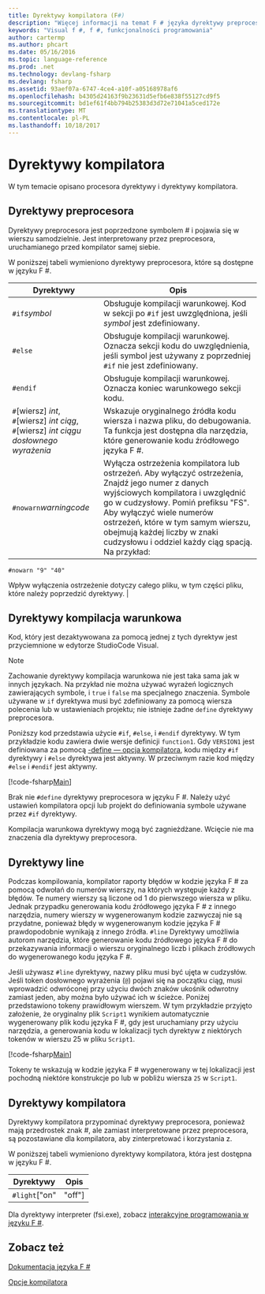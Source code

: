 ```yaml
---
title: Dyrektywy kompilatora (F#)
description: "Więcej informacji na temat F # języka dyrektywy preprocesora, dyrektywy warunkowej kompilacji, dyrektywy line i dyrektywy kompilatora."
keywords: "Visual f #, f #, funkcjonalności programowania"
author: cartermp
ms.author: phcart
ms.date: 05/16/2016
ms.topic: language-reference
ms.prod: .net
ms.technology: devlang-fsharp
ms.devlang: fsharp
ms.assetid: 93aef07a-6747-4ce4-a10f-a05168978af6
ms.openlocfilehash: b4305d24163f9b23631d5efb6e838f55127cd9f5
ms.sourcegitcommit: bd1ef61f4bb794b25383d3d72e71041a5ced172e
ms.translationtype: MT
ms.contentlocale: pl-PL
ms.lasthandoff: 10/18/2017
---
```

# <a name="compiler-directives"></a>Dyrektywy kompilatora

W tym temacie opisano procesora dyrektywy i dyrektywy kompilatora.


## <a name="preprocessor-directives"></a>Dyrektywy preprocesora
Dyrektywy preprocesora jest poprzedzone symbolem # i pojawia się w wierszu samodzielnie. Jest interpretowany przez preprocesora, uruchamianego przed kompilator samej siebie.

W poniższej tabeli wymieniono dyrektywy preprocesora, które są dostępne w języku F #.


|Dyrektywy|Opis|
|---------|-----------|
|`#if`*symbol*|Obsługuje kompilacji warunkowej. Kod w sekcji po `#if` jest uwzględniona, jeśli *symbol* jest zdefiniowany.|
|`#else`|Obsługuje kompilacji warunkowej. Oznacza sekcji kodu do uwzględnienia, jeśli symbol jest używany z poprzedniej `#if` nie jest zdefiniowany.|
|`#endif`|Obsługuje kompilacji warunkowej. Oznacza koniec warunkowego sekcji kodu.|
|`#`[wiersz] *int*,<br/>`#`[wiersz] *int* *ciąg*,<br/>`#`[wiersz] *int* *ciągu dosłownego wyrażenia*|Wskazuje oryginalnego źródła kodu wiersza i nazwa pliku, do debugowania. Ta funkcja jest dostępna dla narzędzia, które generowanie kodu źródłowego języka F #.|
|`#nowarn`*warningcode*|Wyłącza ostrzeżenia kompilatora lub ostrzeżeń. Aby wyłączyć ostrzeżenia, Znajdź jego numer z danych wyjściowych kompilatora i uwzględnić go w cudzysłowy. Pomiń prefiksu "FS". Aby wyłączyć wiele numerów ostrzeżeń, które w tym samym wierszu, obejmują każdej liczby w znaki cudzysłowu i oddziel każdy ciąg spacją. Na przykład:

`#nowarn "9" "40"`


Wpływ wyłączenia ostrzeżenie dotyczy całego pliku, w tym części pliku, które należy poprzedzić dyrektywy. |

## <a name="conditional-compilation-directives"></a>Dyrektywy kompilacja warunkowa
Kod, który jest dezaktywowana za pomocą jednej z tych dyrektyw jest przyciemnione w edytorze StudioCode Visual.


>[!NOTE] 
Zachowanie dyrektywy kompilacja warunkowa nie jest taka sama jak w innych językach. Na przykład nie można używać wyrażeń logicznych zawierających symbole, i `true` i `false` ma specjalnego znaczenia. Symbole używane w `if` dyrektywa musi być zdefiniowany za pomocą wiersza polecenia lub w ustawieniach projektu; nie istnieje żadne `define` dyrektywy preprocesora.


Poniższy kod przedstawia użycie `#if`, `#else`, i `#endif` dyrektywy. W tym przykładzie kodu zawiera dwie wersje definicji `function1`. Gdy `VERSION1` jest definiowana za pomocą [-define — opcja kompilatora](https://msdn.microsoft.com/library/434394ae-0d4a-459c-a684-bffede519a04), kodu między `#if` dyrektywy i `#else` dyrektywa jest aktywny. W przeciwnym razie kod między `#else` i `#endif` jest aktywny.

[!code-fsharp[Main](../../../samples/snippets/fsharp/lang-ref-2/snippet7301.fs)]

Brak nie `#define` dyrektywy preprocesora w języku F #. Należy użyć ustawień kompilatora opcji lub projekt do definiowania symbole używane przez `#if` dyrektywy.

Kompilacja warunkowa dyrektywy mogą być zagnieżdżane. Wcięcie nie ma znaczenia dla dyrektywy preprocesora.


## <a name="line-directives"></a>Dyrektywy line
Podczas kompilowania, kompilator raporty błędów w kodzie języka F # za pomocą odwołań do numerów wierszy, na których występuje każdy z błędów. Te numery wierszy są liczone od 1 do pierwszego wiersza w pliku. Jednak przypadku generowania kodu źródłowego języka F # z innego narzędzia, numery wierszy w wygenerowanym kodzie zazwyczaj nie są przydatne, ponieważ błędy w wygenerowanym kodzie języka F # prawdopodobnie wynikają z innego źródła. `#line` Dyrektywy umożliwia autorom narzędzia, które generowanie kodu źródłowego języka F # do przekazywania informacji o wierszu oryginalnego liczb i plikach źródłowych do wygenerowanego kodu języka F #.

Jeśli używasz `#line` dyrektywy, nazwy pliku musi być ujęta w cudzysłów. Jeśli token dosłownego wyrażenia (`@`) pojawi się na początku ciąg, musi wprowadzić odwróconej przy użyciu dwóch znaków ukośnik odwrotny zamiast jeden, aby można było używać ich w ścieżce. Poniżej przedstawiono tokeny prawidłowym wierszem. W tym przykładzie przyjęto założenie, że oryginalny plik `Script1` wynikiem automatycznie wygenerowany plik kodu języka F #, gdy jest uruchamiany przy użyciu narzędzia, a generowania kodu w lokalizacji tych dyrektyw z niektórych tokenów w wierszu 25 w pliku `Script1`.

[!code-fsharp[Main](../../../samples/snippets/fsharp/lang-ref-2/snippet7303.fs)]

Tokeny te wskazują w kodzie języka F # wygenerowany w tej lokalizacji jest pochodną niektóre konstrukcje po lub w pobliżu wiersza `25` w `Script1`.


## <a name="compiler-directives"></a>Dyrektywy kompilatora
Dyrektywy kompilatora przypominać dyrektywy preprocesora, ponieważ mają przedrostek znak #, ale zamiast interpretowane przez preprocesora, są pozostawiane dla kompilatora, aby zinterpretować i korzystania z.

W poniższej tabeli wymieniono dyrektywy kompilatora, która jest dostępna w języku F #.


|Dyrektywy|Opis|
|---------|-----------|
|`#light`["on"|"off"]|Włącza lub wyłącza lightweight — składnia, zgodność z innymi wersjami uczenia Maszynowego. Lightweight — składnia jest domyślnie włączone. Pełna składnia jest zawsze włączone. W związku z tym można użyć zarówno lightweight — składnia i Pełna składnia. Dyrektywa `#light` samodzielnie jest odpowiednikiem `#light "on"`. Jeśli określisz `#light "off"`, należy użyć składni pełne dla wszystkich konstrukcji języka. Przy założeniu, że używasz lightweight — składnia zobaczy składni w dokumentacji dotyczącej F #. Aby uzyskać więcej informacji, zobacz [Pełna składnia](verbose-syntax.md).|
Dla dyrektywy interpreter (fsi.exe), zobacz [interakcyjne programowania w języku F #](../tutorials/fsharp-interactive/index.md).


## <a name="see-also"></a>Zobacz też
[Dokumentacja języka F #](index.md)

[Opcje kompilatora](compiler-options.md)

